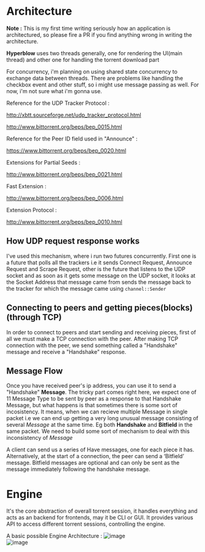 # Architecture

**Note :** This is my first time writing seriously how an application is architectured, so please fire a PR if you find anything wrong in writing the architecture.



**Hyperblow** uses two threads generally, one for rendering the UI(main thread) and other one for handling the torrent download part

For concurrency, i'm planning on using shared state concurrency to exchange data between threads. There are problems like handling the checkbox event and other stuff, so i might use message passing as well. For now, i'm not sure what i'm gonna use. 

Reference for the UDP Tracker Protocol :

http://xbtt.sourceforge.net/udp_tracker_protocol.html

http://www.bittorrent.org/beps/bep_0015.html

Reference for the Peer ID field used in "Announce" :

https://www.bittorrent.org/beps/bep_0020.html

Extensions for Partial Seeds : 

http://www.bittorrent.org/beps/bep_0021.html

Fast Extension : 

http://www.bittorrent.org/beps/bep_0006.html

Extension Protocol :

http://www.bittorrent.org/beps/bep_0010.html


## How UDP request response works

I've used this mechanism, where i run two futures concurrently. First one is a future that polls all the trackers i.e it sends Connect Request, Announce Request and Scrape Request, other is the future that listens to the UDP socket and as soon as it gets some message on the UDP socket, it looks at the Socket Address that message came from sends the message back to the tracker for which the message came using  ```channel::Sender```


## Connecting to **peers** and getting pieces(blocks) (through TCP)

In order to connect to peers and start sending and receiving pieces, first of all we must make a TCP connection with the peer. After making TCP connection with the peer, we send something called a "Handshake" message and receive a "Handshake" response.

## Message Flow

Once you have received peer's ip address, you can use it to send a "Handshake" **Message**. The tricky part comes right here, we expect one of 11 Message Type to be sent by peer as a response to that Handshake Message, but what happens is that sometimes there is some sort of incosistency. It means, when we can recieve multiple Message in single packet i.e we can end up getting a very long unusual message consisting of several *Message* at the same time. Eg both **Handshake** and **Bitfield** in the same packet. We need to build some sort of mechanism to deal with this inconsistency of *Message*

A client can send us a series of Have messages, one for each piece it has. Alternatively, at the start of a connection, the peer can send a ‘Bitfield’ message. Bitfield messages are optional and can only be sent as the message immediately following the handshake message.


# Engine

It's the core abstraction of overall torrent session, it handles everything and acts as an backend for frontends, may it be CLI or GUI. It provides various API to access different torrent sessions, controlling the engine.

A basic possible Engine Architecture : 
![image](https://user-images.githubusercontent.com/54678051/216830912-81e0a44e-7fce-4700-97af-9db4b89b61df.png)\
![image](https://user-images.githubusercontent.com/54678051/216831243-e854c244-d39e-4662-be2d-91154fa0926f.png)


